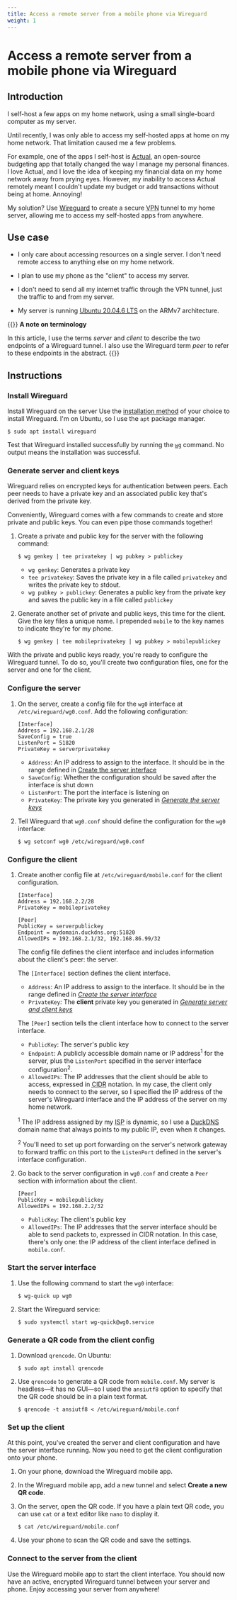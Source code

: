 ```yaml
---
title: Access a remote server from a mobile phone via Wireguard
weight: 1
---
```

# Access a remote server from a mobile phone via Wireguard

## Introduction
I self-host a few apps on my home network, using a small single-board computer as my server.

Until recently, I was only able to access my self-hosted apps at home on my home network. That limitation caused me a few problems.

For example, one of the apps I self-host is [Actual](https://actualbudget.org/), an open-source budgeting app that totally changed the way I manage my personal finances. I love Actual, and I love the idea of keeping my financial data on my home network away from prying eyes. However, my inability to access Actual remotely meant I couldn't update my budget or add transactions without being at home. Annoying!

My solution? Use [Wireguard](https://www.wireguard.com/) to create a secure <abbr title="Virtual Private Network">VPN</abbr> tunnel to my home server, allowing me to access my self-hosted apps from anywhere.

## Use case
- I only care about accessing resources on a single server. I don't need remote access to anything else on my home network.

- I plan to use my phone as the "client" to access my server.

- I don't need to send all my internet traffic through the VPN tunnel, just the traffic to and from my server.

- My server is running [Ubuntu 20.04.6 LTS](https://releases.ubuntu.com/focal/) on the ARMv7 architecture.

{{<hint warning>}}
**A note on terminology**

In this article, I use the terms _server_ and _client_ to describe the two endpoints of a Wireguard tunnel. I also use the Wireguard term _peer_ to refer to these endpoints in the abstract.
{{</hint>}}

## Instructions

### Install Wireguard
Install Wireguard on the server
Use the [installation method](https://www.wireguard.com/install/) of your choice to install Wireguard. I'm on Ubuntu, so I use the `apt` package manager.
```shell
$ sudo apt install wireguard
```
Test that Wireguard installed successfully by running the [`wg`](https://man7.org/linux/man-pages/man8/wg.8.html) command. No output means the installation was successful.

### Generate server and client keys
Wireguard relies on encrypted keys for authentication between peers. Each peer needs to have a private key and an associated public key that's derived from the private key.

Conveniently, Wireguard comes with a few commands to create and store private and public keys. You can even pipe those commands together!

1. Create a private and public key for the server with the following command:
    ```shell
    $ wg genkey | tee privatekey | wg pubkey > publickey
    ```
    * `wg genkey`: Generates a private key
    * `tee privatekey`: Saves the private key in a file called `privatekey` and writes the private key to stdout.
    * `wg pubkey > publickey`: Generates a public key from the private key and saves the public key in a file called `publickey`

2. Generate another set of private and public keys, this time for the client. Give the key files a unique name. I prepended `mobile` to the key names to indicate they're for my phone.
    ```shell
    $ wg genkey | tee mobileprivatekey | wg pubkey > mobilepublickey
    ```
With the private and public keys ready, you're ready to configure the Wireguard tunnel. To do so, you'll create two configuration files, one for the server and one for the client.

### Configure the server

1. On the server, create a config file for the `wg0` interface at `/etc/wireguard/wg0.conf`. Add the following configuration:
    ```
    [Interface]
    Address = 192.168.2.1/28
    SaveConfig = true
    ListenPort = 51820
    PrivateKey = serverprivatekey
    ```
    * `Address`: An IP address to assign to the interface. It should be in the range defined in [Create the server interface](create-the-server-interface)
    * `SaveConfig`: Whether the configuration should be saved after the interface is shut down
    * `ListenPort`: The port the interface is listening on
    * `PrivateKey`: The private key you generated in [_Generate the server keys_](#generate-the-server-keys)

2. Tell Wireguard that `wg0.conf` should define the configuration for the `wg0` interface:
    ```shell
    $ wg setconf wg0 /etc/wireguard/wg0.conf
    ```

### Configure the client
1. Create another config file at `/etc/wireguard/mobile.conf` for the client configuration.
    ```
    [Interface]
    Address = 192.168.2.2/28
    PrivateKey = mobileprivatekey

    [Peer]
    PublicKey = serverpublickey
    Endpoint = mydomain.duckdns.org:51820
    AllowedIPs = 192.168.2.1/32, 192.168.86.99/32
    ```
    The config file defines the client interface and includes information about the client's peer: the server.

    The `[Interface]` section defines the client interface.
    * `Address`: An IP address to assign to the interface. It should be in the range defined in [_Create the server interface_](create-the-server-interface)
    * `PrivateKey`: The **client** private key you generated in [_Generate server and client keys_](#generate-server-and-client-keys)

    The `[Peer]` section tells the client interface how to connect to the server interface.
    * `PublicKey`: The server's public key
    * `Endpoint`: A publicly accessible domain name or IP address<sup>1</sup> for the server, plus the `ListenPort` specified in the server interface configuration<sup>2</sup>. 
    * `AllowedIPs`: The IP addresses that the client should be able to access, expressed in <abbr title="Classless Inter-Domain Routing">CIDR</abbr> notation. In my case, the client only needs to connect to the server, so I specified the IP address of the server's Wireguard interface and the IP address of the server on my home network.

    <sup>1</sup> The IP address assigned by my <abbr title="Internet Service Provider">ISP</abbr> is dynamic, so I use a [DuckDNS](https://www.duckdns.org/) domain name that always points to my public IP, even when it changes.

    <sup>2</sup> You'll need to set up port forwarding on the server's network gateway to forward traffic on this port to the `ListenPort` defined in the server's interface configuration.

2. Go back to the server configuration in `wg0.conf` and create a `Peer` section with information about the client.
    ```
    [Peer]
    PublicKey = mobilepublickey
    AllowedIPs = 192.168.2.2/32
    ```
    * `PublicKey`: The client's public key
    * `AllowedIPs`: The IP addresses that the server interface should be able to send packets to, expressed in CIDR notation. In this case, there's only one: the IP address of the client interface defined in `mobile.conf`.

### Start the server interface
1. Use the following command to start the `wg0` interface:
    ```shell
    $ wg-quick up wg0
    ```
2. Start the Wireguard service:
    ```shell
    $ sudo systemctl start wg-quick@wg0.service
    ```

### Generate a QR code from the client config
1. Download `qrencode`. On Ubuntu:
    ```shell
    $ sudo apt install qrencode
    ```
2. Use `qrencode` to generate a QR code from `mobile.conf`. My server is headless—it has no GUI—so I used the `ansiutf8` option to specify that the QR code should be in a plain text format.
    ```shell
    $ qrencode -t ansiutf8 < /etc/wireguard/mobile.conf
    ```

### Set up the client
At this point, you've created the server and client configuration and have the server interface running. Now you need to get the client configuration onto your phone.

1. On your phone, download the Wireguard mobile app.

2. In the Wireguard mobile app, add a new tunnel and select **Create a new QR code**.

2. On the server, open the QR code. If you have a plain text QR code, you can use `cat` or a text editor like `nano` to display it.
    ```shell
    $ cat /etc/wireguard/mobile.conf
    ```
3. Use your phone to scan the QR code and save the settings.

### Connect to the server from the client
Use the Wireguard mobile app to start the client interface. You should now have an active, encrypted Wireguard tunnel between your server and phone. Enjoy accessing your server from anywhere!